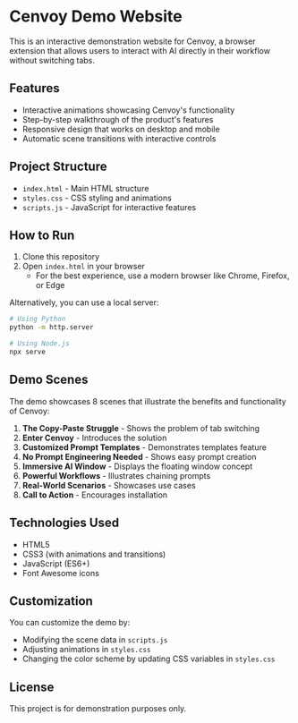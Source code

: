 # Cenvoy Demo Website

This is an interactive demonstration website for Cenvoy, a browser extension that allows users to interact with AI directly in their workflow without switching tabs.

## Features

- Interactive animations showcasing Cenvoy's functionality
- Step-by-step walkthrough of the product's features
- Responsive design that works on desktop and mobile
- Automatic scene transitions with interactive controls

## Project Structure

- `index.html` - Main HTML structure
- `styles.css` - CSS styling and animations
- `scripts.js` - JavaScript for interactive features

## How to Run

1. Clone this repository
2. Open `index.html` in your browser
   - For the best experience, use a modern browser like Chrome, Firefox, or Edge

Alternatively, you can use a local server:

```bash
# Using Python
python -m http.server

# Using Node.js
npx serve
```

## Demo Scenes

The demo showcases 8 scenes that illustrate the benefits and functionality of Cenvoy:

1. **The Copy-Paste Struggle** - Shows the problem of tab switching
2. **Enter Cenvoy** - Introduces the solution
3. **Customized Prompt Templates** - Demonstrates templates feature
4. **No Prompt Engineering Needed** - Shows easy prompt creation
5. **Immersive AI Window** - Displays the floating window concept
6. **Powerful Workflows** - Illustrates chaining prompts
7. **Real-World Scenarios** - Showcases use cases
8. **Call to Action** - Encourages installation

## Technologies Used

- HTML5
- CSS3 (with animations and transitions)
- JavaScript (ES6+)
- Font Awesome icons

## Customization

You can customize the demo by:

- Modifying the scene data in `scripts.js` 
- Adjusting animations in `styles.css`
- Changing the color scheme by updating CSS variables in `styles.css`

## License

This project is for demonstration purposes only. 